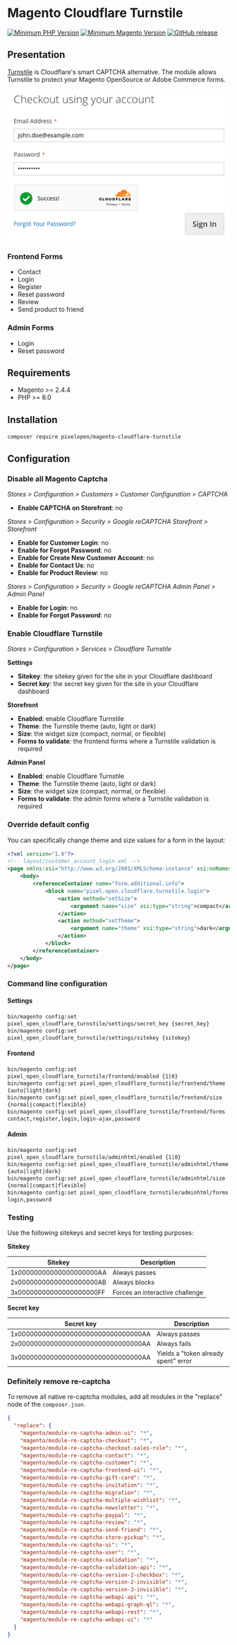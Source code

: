 # Magento Cloudflare Turnstile

[![Minimum PHP Version](https://img.shields.io/badge/php-%3E%3D%208.0-green)](https://php.net/)
[![Minimum Magento Version](https://img.shields.io/badge/magento-%3E%3D%202.4.4-green)](https://business.adobe.com/products/magento/magento-commerce.html)
[![GitHub release](https://img.shields.io/github/v/release/Pixel-Open/magento-cloudflare-turnstile)](https://github.com/Pixel-Open/magento-cloudflare-turnstile/releases)

## Presentation

[Turnstile](https://developers.cloudflare.com/turnstile/) is Cloudflare's smart CAPTCHA alternative. The module allows Turnstile to protect your Magento OpenSource or Adobe Commerce forms.

![Cloudflare Turnstile](screenshot.png)

### Frontend Forms

- Contact
- Login
- Register
- Reset password
- Review
- Send product to friend

### Admin Forms

- Login
- Reset password

## Requirements

- Magento >= 2.4.4
- PHP >= 8.0

## Installation

```
composer require pixelopen/magento-cloudflare-turnstile
```

## Configuration

### Disable all Magento Captcha

*Stores > Configuration > Customers > Customer Configuration > CAPTCHA*

- **Enable CAPTCHA on Storefront**: no

*Stores > Configuration > Security > Google reCAPTCHA Storefront > Storefront*

- **Enable for Customer Login**: no
- **Enable for Forgot Password**: no
- **Enable for Create New Customer Account**: no
- **Enable for Contact Us**: no
- **Enable for Product Review**: no

*Stores > Configuration > Security > Google reCAPTCHA Admin Panel > Admin Panel*

- **Enable for Login**: no
- **Enable for Forgot Password**: no

### Enable Cloudflare Turnstile

*Stores > Configuration > Services > Cloudflare Turnstile*

**Settings**

- **Sitekey**: the sitekey given for the site in your Cloudflare dashboard
- **Secret key**: the secret key given for the site in your Cloudflare dashboard

**Storefront**

- **Enabled**: enable Cloudflare Turnstile
- **Theme**: the Turnstile theme (auto, light or dark)
- **Size**: the widget size (compact, normal, or flexible)
- **Forms to validate**: the frontend forms where a Turnstile validation is required

**Admin Panel**

- **Enabled**: enable Cloudflare Turnstile
- **Theme**: the Turnstile theme (auto, light or dark)
- **Size**: the widget size (compact, normal, or flexible)
- **Forms to validate**: the admin forms where a Turnstile validation is required

### Override default config

You can specifically change theme and size values for a form in the layout:

```xml
<?xml version="1.0"?>
<!-- layout/customer_account_login.xml -->
<page xmlns:xsi="http://www.w3.org/2001/XMLSchema-instance" xsi:noNamespaceSchemaLocation="urn:magento:framework:View/Layout/etc/page_configuration.xsd">
    <body>
        <referenceContainer name="form.additional.info">
            <block name="pixel.open.cloudflare.turnstile.login">
                <action method="setSize">
                    <argument name="size" xsi:type="string">compact</argument>
                </action>
                <action method="setTheme">
                    <argument name="theme" xsi:type="string">dark</argument>
                </action>
            </block>
        </referenceContainer>
    </body>
</page>
```

### Command line configuration

#### Settings

```shell
bin/magento config:set pixel_open_cloudflare_turnstile/settings/secret_key {secret_key}
bin/magento config:set pixel_open_cloudflare_turnstile/settings/sitekey {sitekey}
```

#### Frontend

```shell
bin/magento config:set pixel_open_cloudflare_turnstile/frontend/enabled {1|0}
bin/magento config:set pixel_open_cloudflare_turnstile/frontend/theme {auto|light|dark}
bin/magento config:set pixel_open_cloudflare_turnstile/frontend/size {normal|compact|flexible}
bin/magento config:set pixel_open_cloudflare_turnstile/frontend/forms contact,register,login,login-ajax,password
```

#### Admin

```shell
bin/magento config:set pixel_open_cloudflare_turnstile/adminhtml/enabled {1|0}
bin/magento config:set pixel_open_cloudflare_turnstile/adminhtml/theme {auto|light|dark}
bin/magento config:set pixel_open_cloudflare_turnstile/adminhtml/size {normal|compact|flexible}
bin/magento config:set pixel_open_cloudflare_turnstile/adminhtml/forms login,password
```

### Testing

Use the following sitekeys and secret keys for testing purposes:

**Sitekey**

| Sitekey                  | Description                     |
|--------------------------|---------------------------------|
| 1x00000000000000000000AA | Always passes                   |
| 2x00000000000000000000AB | Always blocks                   |
| 3x00000000000000000000FF | Forces an interactive challenge |

**Secret key**

| Secret key                          | Description                          |
|-------------------------------------|--------------------------------------|
| 1x0000000000000000000000000000000AA | Always passes                        |
| 2x0000000000000000000000000000000AA | Always fails                         |
| 3x0000000000000000000000000000000AA | Yields a "token already spent" error |

### Definitely remove re-captcha

To remove all native re-captcha modules, add all modules in the "replace" node of the `composer.json`.

```json
{
  "replace": {
    "magento/module-re-captcha-admin-ui": "*",
    "magento/module-re-captcha-checkout": "*",
    "magento/module-re-captcha-checkout-sales-rule": "*",
    "magento/module-re-captcha-contact": "*",
    "magento/module-re-captcha-customer": "*",
    "magento/module-re-captcha-frontend-ui": "*",
    "magento/module-re-captcha-gift-card": "*",
    "magento/module-re-captcha-invitation": "*",
    "magento/module-re-captcha-migration": "*",
    "magento/module-re-captcha-multiple-wishlist": "*",
    "magento/module-re-captcha-newsletter": "*",
    "magento/module-re-captcha-paypal": "*",
    "magento/module-re-captcha-review": "*",
    "magento/module-re-captcha-send-friend": "*",
    "magento/module-re-captcha-store-pickup": "*",
    "magento/module-re-captcha-ui": "*",
    "magento/module-re-captcha-user": "*",
    "magento/module-re-captcha-validation": "*",
    "magento/module-re-captcha-validation-api": "*",
    "magento/module-re-captcha-version-2-checkbox": "*",
    "magento/module-re-captcha-version-2-invisible": "*",
    "magento/module-re-captcha-version-3-invisible": "*",
    "magento/module-re-captcha-webapi-api": "*",
    "magento/module-re-captcha-webapi-graph-ql": "*",
    "magento/module-re-captcha-webapi-rest": "*",
    "magento/module-re-captcha-webapi-ui": "*"
  }
}
```
